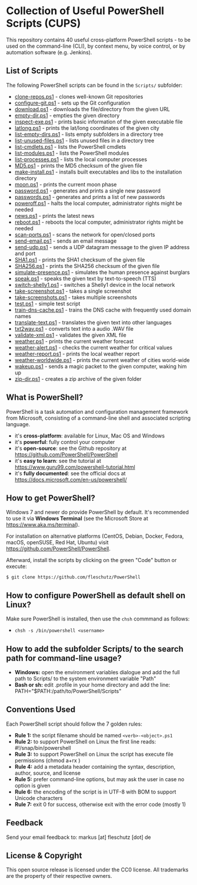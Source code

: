 Collection of Useful PowerShell Scripts (CUPS)
==============================================

This repository contains 40 useful cross-platform PowerShell scripts - to be used on the command-line (CLI), by context menu, by voice control, or by automation software (e.g. Jenkins).

List of Scripts
---------------
The following PowerShell scripts can be found in the `Scripts/` subfolder:

* [clone-repos.ps1](Scripts/clone-repos.ps1) - clones well-known Git repositories
* [configure-git.ps1](Scripts/configure-git.ps1) - sets up the Git configuration
* [download.ps1](Scripts/download.ps1) - downloads the file/directory from the given URL
* [empty-dir.ps1](Scripts/empty-dir.ps1) - empties the given directory
* [inspect-exe.ps1](Scripts/inspect-exe.ps1) - prints basic information of the given executable file
* [latlong.ps1](Scripts/latlong.ps1) - prints the lat/long coordinates of the given city
* [list-empty-dirs.ps1](Scripts/list-empty-dirs.ps1) - lists empty subfolders in a directory tree
* [list-unused-files.ps1](Scripts/list-unused-files.ps1) - lists unused files in a directory tree
* [list-cmdlets.ps1](Scripts/list-cmdlets.ps1) - lists the PowerShell cmdlets
* [list-modules.ps1](Scripts/list-modules.ps1) - lists the PowerShell modules
* [list-processes.ps1](Scripts/list-processes.ps1) - lists the local computer processes
* [MD5.ps1](Scripts/MD5.ps1) - prints the MD5 checksum of the given file
* [make-install.ps1](Scripts/make-install.ps1) - installs built executables and libs to the installation directory
* [moon.ps1](Scripts/moon.ps1) - prints the current moon phase
* [password.ps1](Scripts/password.ps1) - generates and prints a single new password
* [passwords.ps1](Scripts/passwords.ps1) - generates and prints a list of new passwords
* [poweroff.ps1](Scripts/poweroff.ps1) - halts the local computer, administrator rights might be needed
* [news.ps1](Scripts/news.ps1) - prints the latest news
* [reboot.ps1](Scripts/reboot.ps1) - reboots the local computer, administrator rights might be needed
* [scan-ports.ps1](Scripts/scan-ports.ps1) - scans the network for open/closed ports
* [send-email.ps1](Scripts/send-email.ps1) - sends an email message
* [send-udp.ps1](Scripts/send-udp.ps1) - sends a UDP datagram message to the given IP address and port
* [SHA1.ps1](Scripts/SHA1.ps1) - prints the SHA1 checksum of the given file
* [SHA256.ps1](Scripts/SHA256.ps1) - prints the SHA256 checksum of the given file
* [simulate-presence.ps1](Scripts/simulate-presence.ps1) - simulates the human presence against burglars
* [speak.ps1](Scripts/speak.ps1) - speaks the given text by text-to-speech (TTS)
* [switch-shelly1.ps1](Scripts/switch-shelly1.ps1) - switches a Shelly1 device in the local network
* [take-screenshot.ps1](Scripts/take-screenshot.ps1) - takes a single screenshot
* [take-screenshots.ps1](Scripts/take-screenshots.ps1) - takes multiple screenshots
* [test.ps1](Scripts/test.ps1) - simple test script
* [train-dns-cache.ps1](Scripts/train-dns-cache.ps1) - trains the DNS cache with frequently used domain names
* [translate-text.ps1](Scripts/translate-text.ps1) - translates the given text into other languages
* [txt2wav.ps1](Scripts/txt2wav.ps1) - converts text into a audio .WAV file
* [validate-xml.ps1](Scripts/validate-xml.ps1) - validates the given XML file
* [weather.ps1](Scripts/weather.ps1) - prints the current weather forecast
* [weather-alert.ps1](Scripts/weather-alert.ps1) - checks the current weather for critical values
* [weather-report.ps1](Scripts/weather-report.ps1) - prints the local weather report
* [weather-worldwide.ps1](Scripts/weather-worldwide.ps1) - prints the current weather of cities world-wide
* [wakeup.ps1](Scripts/wakeup.ps1) - sends a magic packet to the given computer, waking him up
* [zip-dir.ps1](Scripts/zip-dir.ps1) - creates a zip archive of the given folder

What is PowerShell?
-------------------

PowerShell is a task automation and configuration management framework from Microsoft, consisting of a command-line shell and associated scripting language. 
* it's **cross-platform**: available for Linux, Mac OS and Windows
* it's **powerful**: fully control your computer
* it's **open-source**: see the Github repository at https://github.com/PowerShell/PowerShell 
* it's **easy to learn**: see the tutorial at https://www.guru99.com/powershell-tutorial.html
* it's **fully documented**: see the official docs at https://docs.microsoft.com/en-us/powershell/

How to get PowerShell?
----------------------
Windows 7 and newer do provide PowerShell by default. It's recommended to use it via **Windows Terminal** (see the Microsoft Store at https://www.aka.ms/terminal).

For installation on alternative platforms (CentOS, Debian, Docker, Fedora, macOS, openSUSE, Red Hat, Ubuntu) visit https://github.com/PowerShell/PowerShell.

Afterward, install the scripts by clicking on the green "Code" button or execute:
```
$ git clone https://github.com/fleschutz/PowerShell
```

How to configure PowerShell as default shell on Linux?
------------------------------------------------------

Make sure PowerShell is installed, then use the `chsh` commmand as follows:
* `chsh -s /bin/powershell <username>`


How to add the subfolder Scripts/ to the search path for command-line usage?
----------------------------------------------------------------------------

* **Windows:** open the environment variables dialogue and add the full path to Scripts/ to the system environment variable "Path"
* **Bash or sh:** edit .profile in your home directory and add the line: PATH="$PATH:/path/to/PowerShell/Scripts"

Conventions Used
----------------
Each PowerShell script should follow the 7 golden rules:

* **Rule 1:** the script filename should be named `<verb>-<object>.ps1`
* **Rule 2:** to support PowerShell on Linux the first line reads: #!/snap/bin/powershell
* **Rule 3:** to support PowerShell on Linux the script has execute file permissions (chmod a+rx <file>)
* **Rule 4:** add a metadata header containing the syntax, description, author, source, and license
* **Rule 5:** prefer command-line options, but may ask the user in case no option is given
* **Rule 6:** the encoding of the script is in UTF-8 with BOM to support Unicode characters
* **Rule 7:** exit 0 for success, otherwise exit with the error code (mostly 1)

Feedback
--------
Send your email feedback to: markus [at] fleschutz [dot] de

License & Copyright
-------------------
This open source release is licensed under the CC0 license. All trademarks are the property of their respective owners.
